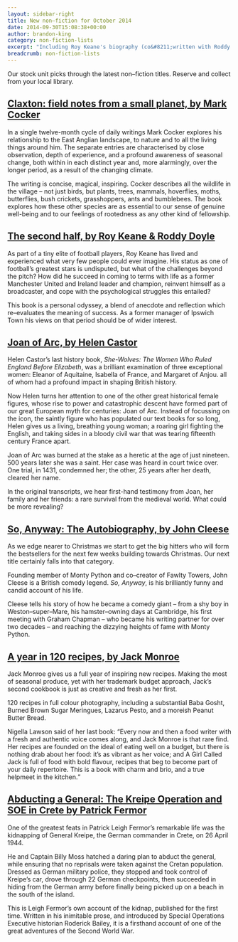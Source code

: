 ```yaml
---
layout: sidebar-right
title: New non–fiction for October 2014
date: 2014-09-30T15:08:38+00:00
author: brandon-king
category: non-fiction-lists
excerpt: "Including Roy Keane's biography (co&#8211;written with Roddy Doyle), John Cleese's autobiography and a fantastic new history of Joan of Arc."
breadcrumb: non-fiction-lists
---
```

<div class="panel">
  <p>
    Our stock unit picks through the latest non–fiction titles. Reserve and collect from your local library.
  </p>
</div>

## [Claxton: field notes from a small planet, by Mark Cocker](https://suffolk.spydus.co.uk/cgi-bin/spydus.exe/ENQ/OPAC/BIBENQ/3204774?QRY=CTIBIB%3C%20IRN%2840991280%29&QRYTEXT=Claxton%20%3A%20field%20notes%20from%20a%20small%20planet)

In a single twelve-month cycle of daily writings Mark Cocker explores his relationship to the East Anglian landscape, to nature and to all the living things around him. The separate entries are characterised by close observation, depth of experience, and a profound awareness of seasonal change, both within in each distinct year and, more alarmingly, over the longer period, as a result of the changing climate.

The writing is concise, magical, inspiring. Cocker describes all the wildlife in the village – not just birds, but plants, trees, mammals, hoverflies, moths, butterflies, bush crickets, grasshoppers, ants and bumblebees. The book explores how these other species are as essential to our sense of genuine well-being and to our feelings of rootedness as any other kind of fellowship.

## [The second half, by Roy Keane & Roddy Doyle](https://suffolk.spydus.co.uk/cgi-bin/spydus.exe/ENQ/OPAC/BIBENQ/3209537?QRY=CTIBIB%3C%20IRN%28872606%29&QRYTEXT=The%20second%20half)

As part of a tiny elite of football players, Roy Keane has lived and experienced what very few people could ever imagine. His status as one of football&#8217;s greatest stars is undisputed, but what of the challenges beyond the pitch? How did he succeed in coming to terms with life as a former Manchester United and Ireland leader and champion, reinvent himself as a broadcaster, and cope with the psychological struggles this entailed?

This book is a personal odyssey, a blend of anecdote and reflection which re–evaluates the meaning of success. As a former manager of Ipswich Town his views on that period should be of wider interest.

## [Joan of Arc, by Helen Castor](https://suffolk.spydus.co.uk/cgi-bin/spydus.exe/ENQ/OPAC/BIBENQ/1719412?QRY=CTIBIB%3C%20IRN(44979138)&QRYTEXT=Joan%20of%20Arc%20%3A%20a%20history)

Helen Castor’s last history book, <cite>She-Wolves: The Women Who Ruled England Before Elizabeth</cite>, was a brilliant examination of three exceptional women: Eleanor of Aquitaine, Isabella of France, and Margaret of Anjou. all of whom had a profound impact in shaping British history.

Now Helen turns her attention to one of the other great historical female figures, whose rise to power and catastrophic descent have formed part of our great European myth for centuries: Joan of Arc. Instead of focussing on the icon, the saintly figure who has populated our text books for so long, Helen gives us a living, breathing young woman; a roaring girl fighting the English, and taking sides in a bloody civil war that was tearing fifteenth century France apart.

Joan of Arc was burned at the stake as a heretic at the age of just nineteen. 500 years later she was a saint. Her case was heard in court twice over. One trial, in 1431, condemned her; the other, 25 years after her death, cleared her name.

In the original transcripts, we hear first-hand testimony from Joan, her family and her friends: a rare survival from the medieval world. What could be more revealing?

## [So, Anyway: The Autobiography, by John Cleese](https://suffolk.spydus.co.uk/cgi-bin/spydus.exe/ENQ/OPAC/BIBENQ/1724495?QRY=CTIBIB%3C%20IRN(45373389)&QRYTEXT=So%2C%20anyway)

As we edge nearer to Christmas we start to get the big hitters who will form the bestsellers for the next few weeks building towards Christmas. Our next title certainly falls into that category.

Founding member of Monty Python and co–creator of Fawlty Towers, John Cleese is a British comedy legend. <cite>So, Anyway</cite>, is his brilliantly funny and candid account of his life.

Cleese tells his story of how he became a comedy giant – from a shy boy in Weston–super–Mare, his hamster–owning days at Cambridge, his first meeting with Graham Chapman – who became his writing partner for over two decades – and reaching the dizzying heights of fame with Monty Python.

## [A year in 120 recipes, by Jack Monroe](https://suffolk.spydus.co.uk/cgi-bin/spydus.exe/ENQ/OPAC/BIBENQ/3212037?QRY=CTIBIB%3C%20IRN%2841824869%29&QRYTEXT=A%20year%20in%20120%20recipes)

Jack Monroe gives us a full year of inspiring new recipes. Making the most of seasonal produce, yet with her trademark budget approach, Jack&#8217;s second cookbook is just as creative and fresh as her first.

120 recipes in full colour photography, including a substantial Baba Gosht, Burned Brown Sugar Meringues, Lazarus Pesto, and a moreish Peanut Butter Bread.

Nigella Lawson said of her last book: <q>Every now and then a food writer with a fresh and authentic voice comes along, and Jack Monroe is that rare find. Her recipes are founded on the ideal of eating well on a budget, but there is nothing drab about her food: it’s as vibrant as her voice; and A Girl Called Jack is full of food with bold flavour, recipes that beg to become part of your daily repertoire. This is a book with charm and brio, and a true helpmeet in the kitchen.</q>

## [Abducting a General: The Kreipe Operation and SOE in Crete by Patrick Fermor](https://suffolk.spydus.co.uk/cgi-bin/spydus.exe/ENQ/OPAC/BIBENQ/1727026?QRY=CTIBIB%3C%20IRN(45622014)&QRYTEXT=Abducting%20a%20general%20%3A%20the%20Kreipe%20Operation%20and%20SOE%20in%20Crete)

One of the greatest feats in Patrick Leigh Fermor&#8217;s remarkable life was the kidnapping of General Kreipe, the German commander in Crete, on 26 April 1944.

He and Captain Billy Moss hatched a daring plan to abduct the general, while ensuring that no reprisals were taken against the Cretan population. Dressed as German military police, they stopped and took control of Kreipe&#8217;s car, drove through 22 German checkpoints, then succeeded in hiding from the German army before finally being picked up on a beach in the south of the island.

This is Leigh Fermor&#8217;s own account of the kidnap, published for the first time. Written in his inimitable prose, and introduced by Special Operations Executive historian Roderick Bailey, it is a firsthand account of one of the great adventures of the Second World War.
